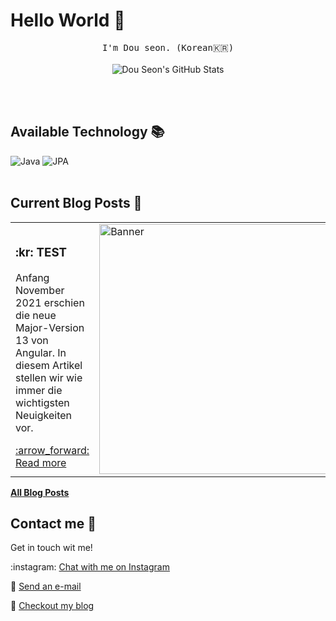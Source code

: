 # Hello World :wave:

<p align="center">
  <samp>
I'm Dou seon. (Korean🇰🇷)
  </samp>
  <br/>
  <br/>
  <img src="https://github-readme-stats.vercel.app/api?username=Sundou94&show_icons=true" alt="Dou Seon's GitHub Stats"></img>
</p>
<br/>
<br/>

## Available Technology 📚
![Java](https://img.shields.io/badge/-Java-F05032?style=for-the-badge&logo=JAVA&logoColor=ffffff)
![JPA](https://img.shields.io/badge/-JPA-007ACC?style=for-the-badge&logo=JPA)
<br/>
<br/>


## Current Blog Posts :pencil:

<!-- START: Auto generated by Github Action -->
<table><tr>
  <td>
    <h3>:kr: TEST</h3>
    <p>Anfang November 2021 erschien die neue Major-Version 13 von Angular. In diesem Artikel stellen wir wie immer die wichtigsten Neuigkeiten vor.</p>
    <a href="https://k9n.dev//blog/2021-11-angular13">:arrow_forward: Read more</a>
  </td>
  <td>
    <img src="https://website-articles.angular-buch.com/blog/2021-11-angular13/angular13.jpg" alt="Banner" width="400px">
  </td>
</tr>
</table>
<!-- END: Auto generated by Github Action -->

[**All Blog Posts**](https://k9n.dev/blog)

## Contact me :speech_balloon:

Get in touch wit me!

:instagram: <a href="https://www.instagram.com/dooou_54/">Chat with me on Instagram</a>

:e-mail: <a href="mailto:tjsehdn0301@gmail.com">Send an e-mail</a>

:memo: <a href="https://velog.io">Checkout my blog</a>

